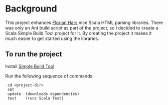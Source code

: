 Background
===========
This project enhances [Florian Hars][] nice Scala HTML parsing libraries.  There was only an Ant build script as part of the project, so I decided to create a Scala Simple Build Tool project for it.  By creating the project it makes it much easier to get started using the libraries.  


To run the project
------------------
Install [Simple Build Tool][]
   
Run the following sequence of commands:
  
     cd <project-dir> 
     sbt
     update  (downloads dependencies) 
     test    (runs Scala Test)


[Florian Hars]: http://www.hars.de/2009/01/html-as-xml-in-scala.html
[Simple Build Tool]: http://code.google.com/p/simple-build-tool/ 
